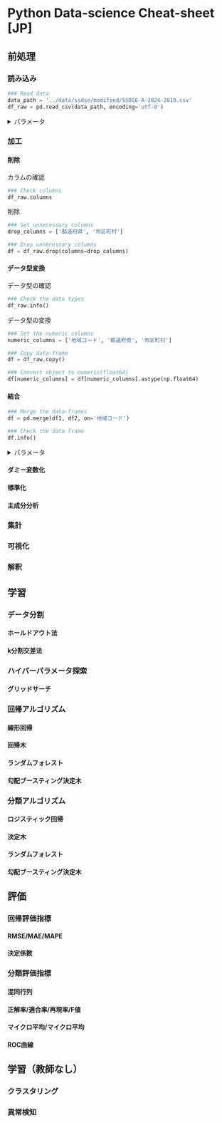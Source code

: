 # Python Data-science Cheat-sheet [JP]

## 前処理

### 読み込み

```python
### Read data
data_path = '../data/ssdse/modified/SSDSE-A-2024-2019.csv'
df_raw = pd.read_csv(data_path, encoding='utf-8')
```
<details>
<summary>パラメータ</summary>

* `encoding`：文字コードの指定（`'shift_jis'`や`'utf-8'`）

</details>

### 加工

#### 削除
カラムの確認
```python
### Check columns
df_raw.columns
```
削除
```python
### Set unnecessary columns
drop_columns = ['都道府県', '市区町村']

### Drop unnecessary columns
df = df_raw.drop(columns=drop_columns)
```

#### データ型変換
データ型の確認
```python
### Check the data types
df_raw.info()
```
データ型の変換
```python
### Set the numeric columns
numeric_columns = ['地域コード', '都道府県', '市区町村']

### Copy data-frame
df = df_raw.copy()

### Convert object to numeric(float64)
df[numeric_columns] = df[numeric_columns].astype(np.float64)
```

#### 結合
```python
### Merge the data-frames
df = pd.merge(df1, df2, on='地域コード')

### Check the data frame
df.info()
```
<details>
<summary>パラメータ</summary>

* `on`：結合のキーとなる列のカラム名

</details>

#### ダミー変数化
#### 標準化
#### 主成分分析
### 集計
### 可視化
### 解釈

## 学習
### データ分割
#### ホールドアウト法
#### k分割交差法
### ハイパーパラメータ探索
#### グリッドサーチ
### 回帰アルゴリズム
#### 線形回帰
#### 回帰木
#### ランダムフォレスト
#### 勾配ブースティング決定木
### 分類アルゴリズム
#### ロジスティック回帰
#### 決定木
#### ランダムフォレスト
#### 勾配ブースティング決定木

## 評価
### 回帰評価指標
#### RMSE/MAE/MAPE
#### 決定係数
### 分類評価指標
#### 混同行列
#### 正解率/適合率/再現率/F値
#### マイクロ平均/マイクロ平均
#### ROC曲線

## 学習（教師なし）
### クラスタリング
### 異常検知